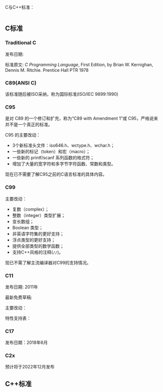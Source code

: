 
C与C++标准：
```toc

```

## C标准

### Traditional C

发布日期: 

标准原文:
    *C Programming Language*, First Edition, by Brian W. Kernighan, Dennis M. Ritchie. Prentice Hall PTR 1978


### C89(ANSI C)

该标准随后被ISO采纳，称为国际标准(ISO/IEC 9899:1990)

### C95

是对 C89 的一个修订和扩充，称为“C89 with Amendment 1”或 C95，严格说来并不是一个真正的标准。

C95 的主要改动：
- 3个新标准头文件：iso646.h、wctype.h、wchar.h；
- 一些新的标记（token）和宏（macro）；
- 一些新的 printf/scanf 系列函数的格式符；
- 增加了大量的宽字符和多字节字符函数、常数和类型。

现在已不需要了解C95之前的C语言标准的具体内容。

### C99

主要改动：
- 复数（complex）；
- 整数（integer）类型扩展；
- 变长数组；
- Boolean 类型；
- 非英语字符集的更好支持；
- 浮点类型的更好支持；
- 提供全部类型的数学函数；
- 支持C++风格的注释(`//`)。

现已不需了解主流编译器对C99的支持情况。

### C11

发布日期: 2011年

最新免费草稿: 

主要改动：

特性支持表：


### C17

发布日期：2018年6月


### C2x

预计将于2022年12月发布

## C++标准